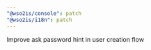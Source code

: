```yaml
---
"@wso2is/console": patch
"@wso2is/i18n": patch
---
```


Improve ask password hint in user creation flow
